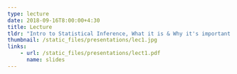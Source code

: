 ```yaml
---
type: lecture
date: 2018-09-16T8:00:00+4:30
title: Lecture
tldr: "Intro to Statistical Inference, What it is & Why it's important and what's to come in the course."
thumbnail: /static_files/presentations/lec1.jpg
links: 
    - url: /static_files/presentations/lect1.pdf
      name: slides
---
```

